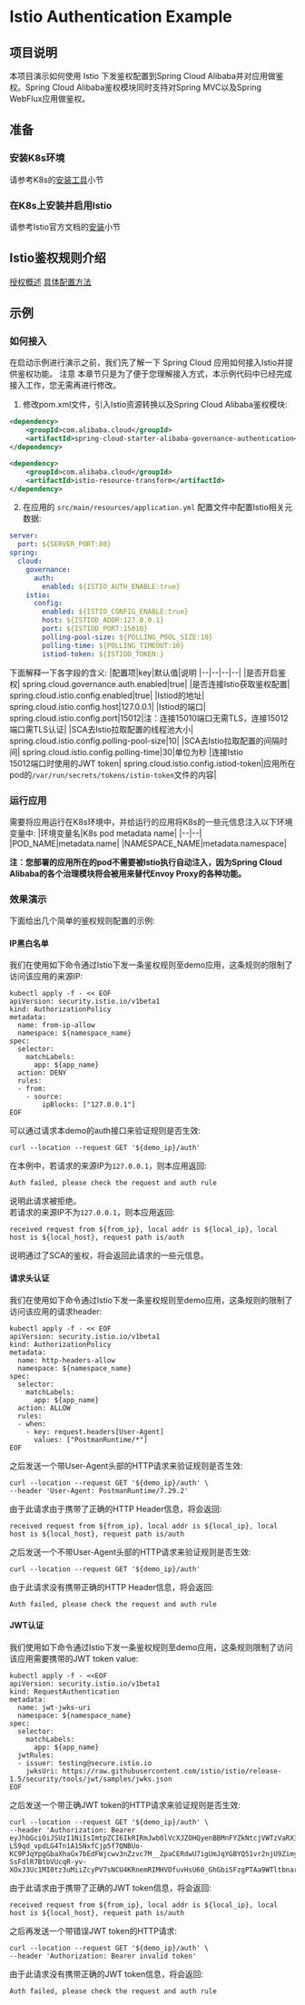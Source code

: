 # Istio Authentication Example

## 项目说明

本项目演示如何使用 Istio 下发鉴权配置到Spring Cloud Alibaba并对应用做鉴权。Spring Cloud Alibaba鉴权模块同时支持对Spring MVC以及Spring WebFlux应用做鉴权。

## 准备
### 安装K8s环境
请参考K8s的[安装工具](https://kubernetes.io/zh-cn/docs/tasks/tools/)小节
### 在K8s上安装并启用Istio
请参考Istio官方文档的[安装](https://istio.io/latest/zh/docs/setup/install/)小节

## Istio鉴权规则介绍
[授权概述](https://istio.io/latest/zh/docs/concepts/security/#authorization)
[具体配置方法](https://istio.io/latest/zh/docs/reference/config/security/)

## 示例
### 如何接入
在启动示例进行演示之前，我们先了解一下 Spring Cloud 应用如何接入Istio并提供鉴权功能。 注意 本章节只是为了便于您理解接入方式，本示例代码中已经完成接入工作，您无需再进行修改。
1. 修改pom.xml文件，引入Istio资源转换以及Spring Cloud Alibaba鉴权模块:

```xml
<dependency>
	<groupId>com.alibaba.cloud</groupId>
	<artifactId>spring-cloud-starter-alibaba-governance-authentication</artifactId>
</dependency>

<dependency>
    <groupId>com.alibaba.cloud</groupId>
    <artifactId>istio-resource-transform</artifactId>
</dependency>
```
2. 在应用的 `src/main/resources/application.yml` 配置文件中配置Istio相关元数据:

```yml
server:
  port: ${SERVER_PORT:80}
spring:
  cloud:
    governance:
      auth:
        enabled: ${ISTIO_AUTH_ENABLE:true}
    istio:
      config:
        enabled: ${ISTIO_CONFIG_ENABLE:true}
        host: ${ISTIOD_ADDR:127.0.0.1}
        port: ${ISTIOD_PORT:15010}
        polling-pool-size: ${POLLING_POOL_SIZE:10}
        polling-time: ${POLLING_TIMEOUT:10}
        istiod-token: ${ISTIOD_TOKEN:}        
```
下面解释一下各字段的含义:
|配置项|key|默认值|说明
|--|--|--|--|
|是否开启鉴权| spring.cloud.governance.auth.enabled|true|
|是否连接Istio获取鉴权配置| spring.cloud.istio.config.enabled|true|
|Istiod的地址| spring.cloud.istio.config.host|127.0.0.1|
|Istiod的端口| spring.cloud.istio.config.port|15012|注：连接15010端口无需TLS，连接15012端口需TLS认证|
|SCA去Istio拉取配置的线程池大小| spring.cloud.istio.config.polling-pool-size|10|
|SCA去Istio拉取配置的间隔时间| spring.cloud.istio.config.polling-time|30|单位为秒
|连接Istio<br>15012端口时使用的JWT token| spring.cloud.istio.config.istiod-token|应用所在pod的`/var/run/secrets/tokens/istio-token`文件的内容|
### 运行应用
需要将应用运行在K8s环境中，并给运行的应用将K8s的一些元信息注入以下环境变量中:
|环境变量名|K8s pod metadata name|
|--|--|
|POD_NAME|metadata.name|
|NAMESPACE_NAME|metadata.namespace|

**注：您部署的应用所在的pod不需要被Istio执行自动注入，因为Spring Cloud Alibaba的各个治理模块将会被用来替代Envoy Proxy的各种功能。**
### 效果演示
下面给出几个简单的鉴权规则配置的示例:
#### IP黑白名单
我们在使用如下命令通过Istio下发一条鉴权规则至demo应用，这条规则的限制了访问该应用的来源IP:
```
kubectl apply -f - << EOF
apiVersion: security.istio.io/v1beta1
kind: AuthorizationPolicy
metadata:
  name: from-ip-allow
  namespace: ${namespace_name}
spec:
  selector:
    matchLabels:
      app: ${app_name}
  action: DENY
  rules:
  - from:
    - source:
        ipBlocks: ["127.0.0.1"]
EOF
```
可以通过请求本demo的auth接口来验证规则是否生效:
```
curl --location --request GET '${demo_ip}/auth'
```
在本例中，若请求的来源IP为`127.0.0.1`，则本应用返回:
```
Auth failed, please check the request and auth rule
```
说明此请求被拒绝。<br>
若请求的来源IP不为`127.0.0.1`，则本应用返回:
```
received request from ${from_ip}, local addr is ${local_ip}, local host is ${local_host}, request path is/auth
```
说明通过了SCA的鉴权，将会返回此请求的一些元信息。

#### 请求头认证
我们在使用如下命令通过Istio下发一条鉴权规则至demo应用，这条规则的限制了访问该应用的请求header:
```
kubectl apply -f - << EOF
apiVersion: security.istio.io/v1beta1
kind: AuthorizationPolicy
metadata:
  name: http-headers-allow
  namespace: ${namespace_name}
spec:
  selector:
    matchLabels:
      app: ${app_name}
  action: ALLOW
  rules:
  - when:
    - key: request.headers[User-Agent]
      values: ["PostmanRuntime/*"]
EOF
```
之后发送一个带User-Agent头部的HTTP请求来验证规则是否生效:
```
curl --location --request GET '${demo_ip}/auth' \
--header 'User-Agent: PostmanRuntime/7.29.2'
```
由于此请求由于携带了正确的HTTP Header信息，将会返回:
```
received request from ${from_ip}, local addr is ${local_ip}, local host is ${local_host}, request path is/auth
```
之后发送一个不带User-Agent头部的HTTP请求来验证规则是否生效:
```
curl --location --request GET '${demo_ip}/auth'
```
由于此请求没有携带正确的HTTP Header信息，将会返回:
```
Auth failed, please check the request and auth rule
```
#### JWT认证
我们使用如下命令通过Istio下发一条鉴权规则至demo应用，这条规则限制了访问该应用需要携带的JWT token value:
```
kubectl apply -f - <<EOF
apiVersion: security.istio.io/v1beta1
kind: RequestAuthentication
metadata:
  name: jwt-jwks-uri
  namespace: ${namespace_name}
spec:
  selector:
    matchLabels:
      app: ${app_name}
  jwtRules:
  - issuer: testing@secure.istio.io
    jwksUri: https://raw.githubusercontent.com/istio/istio/release-1.5/security/tools/jwt/samples/jwks.json
EOF
```
之后发送一个带正确JWT token的HTTP请求来验证规则是否生效:
```
curl --location --request GET '${demo_ip}/auth' \
--header 'Authorization: Bearer eyJhbGciOiJSUzI1NiIsImtpZCI6IkRIRmJwb0lVcXJZOHQyenBBMnFYZkNtcjVWTzVaRXI0UnpIVV8tZW52dlEiLCJ0eXAiOiJKV1QifQ.eyJleHAiOjQ2ODU5ODk3MDAsImZvbyI6ImJhciIsImlhdCI6MTUzMjM4OTcwMCwiaXNzIjoidGVzdGluZ0BzZWN1cmUuaXN0aW8uaW8iLCJzdWIiOiJ0ZXN0aW5nQHNlY3VyZS5pc3Rpby5pbyJ9.CfNnxWP2tcnR9q0vxyxweaF3ovQYHYZl82hAUsn21bwQd9zP7c-LS9qd_vpdLG4Tn1A15NxfCjp5f7QNBUo-KC9PJqYpgGbaXhaGx7bEdFWjcwv3nZzvc7M__ZpaCERdwU7igUmJqYGBYQ51vr2njU9ZimyKkfDe3axcyiBZde7G6dabliUosJvvKOPcKIWPccCgefSj_GNfwIip3-SsFdlR7BtbVUcqR-yv-XOxJ3Uc1MI0tz3uMiiZcyPV7sNCU4KRnemRIMHVOfuvHsU60_GhGbiSFzgPTAa9WTltbnarTbxudb_YEOx12JiwYToeX0DCPb43W1tzIBxgm8NxUg'
```
由于此请求由于携带了正确的JWT token信息，将会返回:
```
received request from ${from_ip}, local addr is ${local_ip}, local host is ${local_host}, request path is/auth
```
之后再发送一个带错误JWT token的HTTP请求:
```
curl --location --request GET '${demo_ip}/auth' \
--header 'Authorization: Bearer invalid token'
```
由于此请求没有携带正确的JWT token信息，将会返回:
```
Auth failed, please check the request and auth rule